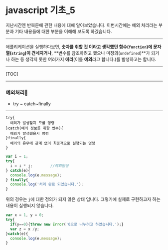 # javascript 기초_5

지난시간엔 반복문에 관한 내용에 대해 알아보았습니다.
이번시간에는 예외 처리라는 부분과 기타 내용들에 대한 부분을 이해해 보도록 하겠습니다.

---

애플리케이션을 실행하다보면, **숫자를 취할 것 이라고 생각했던 함수(`function`)에 문자열(`string`)이 건네지거나**,
**변수를 참조하려고 했으나 미정의(`undefined`)**가 되거나 하는 등 
생각지 못한 여러가지 **에러**(이를 **예외**라고 합니다.)를 발생하고는 합니다.

---

[TOC]

---

### 예외처리

- try ~ catch~finally

---

```javascrit
try{
  예외가 발생할지 모를 명령
}catch(예외 정보를 취할 변수){
  예외가 발생했을시 명령
}finally{
  예외의 유무에 관계 없이 최종적으로 실행되는 명령
}
```

```javascript
var i = 1;
try{
  i = i * j; 		//예외발생
} catch(e){
  console.log(e.message);
} finally{
  console.log('처리 완료 되었습니다.');	
}
```

위의 경우는 `j`에 대한 정의가 되지 않은 상태 입니다.
그렇기에 실제로 구현하고자 하는 내용이 실행되지 않습니다.

```javascript
var x = 1, y = 0;
try{
  if(y==0){throw new Error('0으로 나누려고 하였습니다.');}
  var z = x /y;
}catch(e){
  console.log(e.message);
}
```

